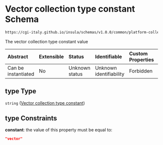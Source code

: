 # Vector collection type constant Schema

```txt
https://cgi-italy.github.io/insula/schemas/v1.0.0/common/platform-collection.schema.json#/$defs/platformVectorCollectionTypeObject/properties/type
```

The vector collection type constant value

| Abstract            | Extensible | Status         | Identifiable            | Custom Properties | Additional Properties | Access Restrictions | Defined In                                                                                                 |
| :------------------ | :--------- | :------------- | :---------------------- | :---------------- | :-------------------- | :------------------ | :--------------------------------------------------------------------------------------------------------- |
| Can be instantiated | No         | Unknown status | Unknown identifiability | Forbidden         | Allowed               | none                | [platform-collection.schema.json\*](schemas/common/platform-collection.schema.json) |

## type Type

`string` ([Vector collection type constant](platform-collection-defs-vector-collection-tag-properties-vector-collection-type-constant.md))

## type Constraints

**constant**: the value of this property must be equal to:

```json
"vector"
```
